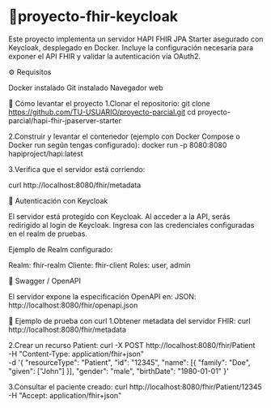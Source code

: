 # 📌proyecto-fhir-keycloak

Este proyecto implementa un servidor HAPI FHIR JPA Starter asegurado con Keycloak, desplegado en Docker.
Incluye la configuración necesaria para exponer el API FHIR y validar la autenticación vía OAuth2.

⚙️ Requisitos

Docker instalado
Git instalado
Navegador web

🚀 Cómo levantar el proyecto
1.Clonar el repositorio:
git clone https://github.com/TU-USUARIO/proyecto-parcial.git
cd proyecto-parcial/hapi-fhir-jpaserver-starter

2.Construir y levantar el contenedor (ejemplo con Docker Compose o Docker run según tengas configurado):
docker run -p 8080:8080 hapiproject/hapi:latest

3.Verifica que el servidor está corriendo:

curl http://localhost:8080/fhir/metadata

🔑 Autenticación con Keycloak

El servidor está protegido con Keycloak.
Al acceder a la API, serás redirigido al login de Keycloak.
Ingresa con las credenciales configuradas en el realm de pruebas.

Ejemplo de Realm configurado:

Realm: fhir-realm
Cliente: fhir-client
Roles: user, admin

📖 Swagger / OpenAPI

El servidor expone la especificación OpenAPI en:
JSON: http://localhost:8080/fhir/openapi.json

🧪 Ejemplo de prueba con curl
1.Obtener metadata del servidor FHIR:
curl http://localhost:8080/fhir/metadata

2.Crear un recurso Patient:
curl -X POST http://localhost:8080/fhir/Patient \
-H "Content-Type: application/fhir+json" \
-d '{
  "resourceType": "Patient",
  "id": "12345",
  "name": [{ "family": "Doe", "given": ["John"] }],
  "gender": "male",
  "birthDate": "1980-01-01"
}'

3.Consultar el paciente creado:
curl http://localhost:8080/fhir/Patient/12345 -H "Accept: application/fhir+json"
